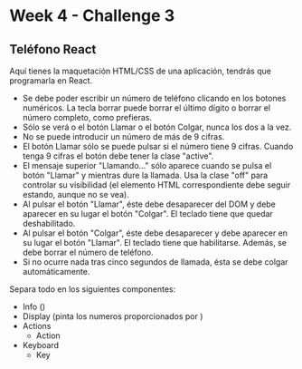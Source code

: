 # Week 4 - Challenge 3

## Teléfono React

Aquí tienes la maquetación HTML/CSS de una aplicación, tendrás que programarla en React.

- Se debe poder escribir un número de teléfono clicando en los botones numéricos. La tecla borrar puede borrar el último dígito o borrar el número completo, como prefieras.
- Sólo se verá o el botón Llamar o el botón Colgar, nunca los dos a la vez.
- No se puede introducir un número de más de 9 cifras.
- El botón Llamar sólo se puede pulsar si el número tiene 9 cifras. Cuando tenga 9 cifras el botón debe tener la clase "active".
- El mensaje superior "Llamando..." sólo aparece cuando se pulsa el botón "Llamar" y mientras dure la llamada. Usa la clase "off" para controlar su visibilidad (el elemento HTML correspondiente debe seguir estando, aunque no se vea).
- Al pulsar el botón "Llamar", éste debe desaparecer del DOM y debe aparecer en su lugar el botón "Colgar". El teclado tiene que quedar deshabilitado.
- Al pulsar el botón "Colgar", éste debe desaparecer y debe aparecer en su lugar el botón "Llamar". El teclado tiene que habilitarse. Además, se debe borrar el número de teléfono.
- Si no ocurre nada tras cinco segundos de llamada, ésta se debe colgar automáticamente.

Separa todo en los siguientes componentes:

- Info ()
- Display (pinta los numeros proporcionados por )
- Actions
  - Action
- Keyboard
  - Key

